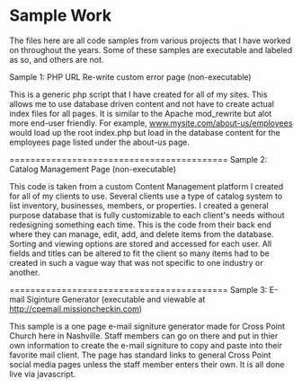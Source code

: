 Sample Work
==========================================

The files here are all code samples from various projects that I have worked on throughout the years.  Some of these samples are executable and labeled as so, and others are not.
 
 
Sample 1: PHP URL Re-write custom error page (non-executable)

   This is a generic php script that I have created for all of my sites.  This allows me to use database driven content and not have to create actual index files for all pages.  It is similar to the Apache mod_rewrite but alot more end-user friendly.  For example, www.mysite.com/about-us/employees would load up the root index.php but load in the database content for the employees page listed under the about-us page.
   
==========================================
Sample 2:  Catalog Management Page (non-executable)

   This code is taken from a custom Content Management platform I created for all of my clients to use.  Several clients use a type of catalog system to list inventory, businesses, members, or properties.  I created a general purpose database that is fully customizable to each client's needs without redesigning something each time.  This is the code from their back end where they can manage, edit, add, and delete items from the database.  Sorting and viewing options are stored and accessed for each user.  All fields and titles can be altered to fit the client so many items had to be created in such a vague way that was not specific to one industry or another.
   
==========================================
Sample 3:  E-mail Siginture Generator (executable and viewable at http://cpemail.missioncheckin.com)

   This sample is a one page e-mail signiture generator made for Cross Point Church here in Nashville.  Staff members can go on there and put in thier own information to create the e-mail signiture to copy and paste into their favorite mail client.  The page has standard links to general Cross Point social media pages unless the staff member enters their own.  It is all done live via javascript.
